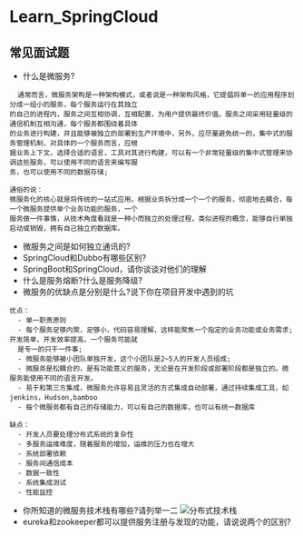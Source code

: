 # Learn_SpringCloud
## 常见面试题
- 什么是微服务?
```
  通常而言，微服务架构是一种架构模式，或者说是一种架构风格，它提倡将单一的应用程序划分成一组小的服务，每个服务运行在其独立
的自己的进程内，服务之间互相协调，互相配置，为用户提供最终价值。服务之间采用轻量级的通信机制互相沟通，每个服务都围绕着具体
的业务进行构建，并且能够被独立的部署到生产环境中，另外，应尽量避免统一的，集中式的服务管理机制，对具体的一个服务而言，应根
据业务上下文，选择合适的语言，工具对其进行构建，可以有一个非常轻量级的集中式管理来协调这些服务，可以使用不同的语言来编写服
务，也可以使用不同的数据存储;

通俗的说：
微服务化的核心就是将传统的一站式应用，根据业务拆分成一个一个的服务，彻底地去耦合，每一个微服务提供单个业务功能的服务，一个
服务做一件事情，从技术角度看就是一种小而独立的处理过程，类似进程的概念，能够自行单独启动或销毁，拥有自己独立的数据库。
```
- 微服务之间是如何独立通讯的?
- SpringCloud和Dubbo有哪些区别?
- SpringBoot和SpringCloud，请你谈谈对他们的理解
- 什么是服务熔断?什么是服务降级?
- 微服务的优缺点是分别是什么?说下你在项目开发中遇到的坑
```
优点：
  - 单一职责原则
  - 每个服务足够内聚，足够小，代码容易理解，这样能聚焦一个指定的业务功能或业务需求;开发简单，开发效率提高，一个服务可能就
  是专一的只干一件事;
  - 微服务能够被小团队单独开发，这个小团队是2~5人的开发人员组成;
  - 微服务是松耦合的，是有功能意义的服务，无论是在开发阶段或部署阶段都是独立的。微服务能使用不同的语言开发。
  - 易于和第三方集成，微服务允许容易且灵活的方式集成自动部署，通过持续集成工具，如jenkins，Hudson,bamboo
  - 每个微服务都有自己的存储能力，可以有自己的数据库，也可以有统一数据库
  
缺点：
  - 开发人员要处理分布式系统的复杂性
  - 多服务运维难度，随着服务的增加，运维的压力也在增大
  - 系统部署依赖
  - 服务间通信成本
  - 数据一致性
  - 系统集成测试
  - 性能监控
```
- 你所知道的微服务技术栈有哪些?请列举一二
![分布式技术栈](https://img2020.cnblogs.com/blog/1952640/202107/1952640-20210716090844678-1195050068.png)
- eureka和zookeeper都可以提供服务注册与发现的功能，请说说两个的区别?
